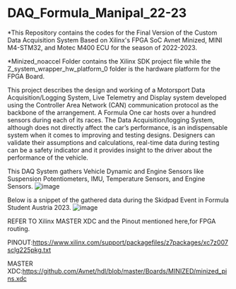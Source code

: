 # DAQ_Formula_Manipal_22-23

*This Repository contains the codes for the Final Version of the Custom Data Acquisition System Based on Xilinx's FPGA SoC Avnet Minized, MINI M4-STM32, and Motec M400 ECU for the season of 2022-2023. 

*Minized_noaccel Folder contains the Xilinx SDK project file while the Z_system_wrapper_hw_platform_0 folder is the hardware platform for the FPGA Board. 

This project describes the design and working of a Motorsport Data Acquisition/Logging System, Live Telemetry and Display system developed using the Controller Area Network (CAN) communication protocol as the backbone of the arrangement. A Formula One car hosts over a hundred sensors during each of its races. The Data Acquisition/logging System, although does not directly affect the car’s performance, is an indispensable system when it comes to improving and testing designs. Designers can validate their assumptions and calculations, real-time data during testing can be a safety indicator and it provides insight to the driver about the performance of the vehicle.

This DAQ System gathers Vehicle Dynamic and Engine Sensors like Suspension Potentiometers, IMU, Temperature Sensors, and Engine Sensors.
![image](https://github.com/Suns-Caar/DAQ_FM_ECS/assets/73470491/7cfd3a7d-25f7-4065-89e7-b0b28874ed84)


Below is a snippet of the gathered data during the Skidpad Event in Formula Student Austria 2023.
![image](https://github.com/Suns-Caar/DAQ_FM_ECS/assets/73470491/a1fed0c3-544d-44ca-a226-f38ea691b353)

REFER TO Xilinx MASTER XDC and the Pinout mentioned here,for FPGA routing.

PINOUT:https://www.xilinx.com/support/packagefiles/z7packages/xc7z007sclg225pkg.txt

MASTER XDC:https://github.com/Avnet/hdl/blob/master/Boards/MINIZED/minized_pins.xdc
